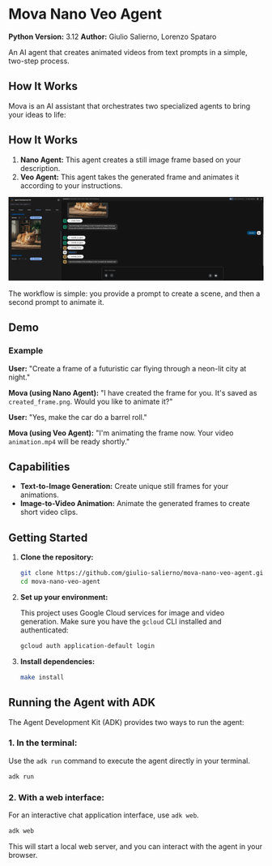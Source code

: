 # Mova Nano Veo Agent

**Python Version:** 3.12
**Author:** Giulio Salierno, Lorenzo Spataro

An AI agent that creates animated videos from text prompts in a simple, two-step process.

## How It Works

Mova is an AI assistant that orchestrates two specialized agents to bring your ideas to life:
## How It Works


1.  **Nano Agent:** This agent creates a still image frame based on your description.
2.  **Veo Agent:** This agent takes the generated frame and animates it according to your instructions.

![System Overview](img/img.png)


The workflow is simple: you provide a prompt to create a scene, and then a second prompt to animate it.

## Demo

### Example

**User:** "Create a frame of a futuristic car flying through a neon-lit city at night."

**Mova (using Nano Agent):** "I have created the frame for you. It's saved as `created_frame.png`. Would you like to animate it?"

**User:** "Yes, make the car do a barrel roll."

**Mova (using Veo Agent):** "I'm animating the frame now. Your video `animation.mp4` will be ready shortly."

## Capabilities

*   **Text-to-Image Generation:** Create unique still frames for your animations.
*   **Image-to-Video Animation:** Animate the generated frames to create short video clips.

## Getting Started

1.  **Clone the repository:**
    ```bash
    git clone https://github.com/giulio-salierno/mova-nano-veo-agent.git
    cd mova-nano-veo-agent
    ```

2.  **Set up your environment:**

    This project uses Google Cloud services for image and video generation. Make sure you have the `gcloud` CLI installed and authenticated:
    ```bash
    gcloud auth application-default login
    ```

3.  **Install dependencies:**
    ```bash
    make install
    ```

## Running the Agent with ADK

The Agent Development Kit (ADK) provides two ways to run the agent:

### 1. In the terminal:

Use the `adk run` command to execute the agent directly in your terminal.

```bash
adk run
```

### 2. With a web interface:

For an interactive chat application interface, use `adk web`.

```bash
adk web
```

This will start a local web server, and you can interact with the agent in your browser.
